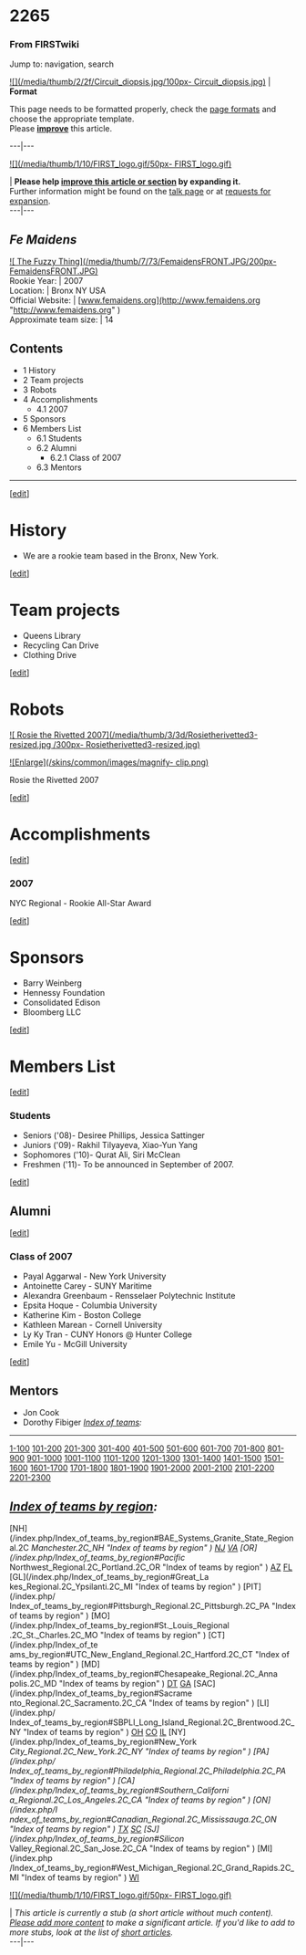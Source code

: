# 2265

### From FIRSTwiki

Jump to: navigation, search

[![](/media/thumb/2/2f/Circuit_diopsis.jpg/100px-
Circuit_diopsis.jpg)](/index.php/Image:Circuit_diopsis.jpg "" ) |  **Format**  

This page needs to be formatted properly, check the [page
formats](/index.php/FIRSTwiki:Page_formats "FIRSTwiki:Page formats" ) and
choose the appropriate template.  
Please **[improve](http://www.firstwiki.net/index.php?title=2265&action=edit
"http://www.firstwiki.net/index.php?title=2265&action=edit" )** this article.  
  
---|---  
  
[![](/media/thumb/1/10/FIRST_logo.gif/50px-
FIRST_logo.gif)](/index.php/Image:FIRST_logo.gif "" )

| **Please help [improve this article or
section](http://www.firstwiki.net/index.php?title=2265&action=edit
"http://www.firstwiki.net/index.php?title=2265&action=edit" ) by expanding
it.**  
Further information might be found on the [talk
page](/index.php?title=Talk:2265&action=edit "Talk:2265" ) or at [requests for
expansion](/index.php/FIRSTwiki:Requests_for_expansion "FIRSTwiki:Requests for
expansion" ).  
---|---  
  
  

_Fe Maidens_  
---  
[![ The Fuzzy Thing](/media/thumb/7/73/FemaidensFRONT.JPG/200px-
FemaidensFRONT.JPG)](/index.php/Image:FemaidensFRONT.JPG " The Fuzzy Thing" )  
Rookie Year: | 2007  
Location: | Bronx NY USA  
Official Website: | [www.femaidens.org](http://www.femaidens.org
"http://www.femaidens.org" )  
Approximate team size: | 14  
  
## Contents

  * 1 History
  * 2 Team projects
  * 3 Robots
  * 4 Accomplishments
    * 4.1 2007
  * 5 Sponsors
  * 6 Members List
    * 6.1 Students
    * 6.2 Alumni
      * 6.2.1 Class of 2007
    * 6.3 Mentors  
---  
  
[[edit](/index.php?title=2265&action=edit&section=1 "Edit section: History" )]

# History

  * We are a rookie team based in the Bronx, New York. 

[[edit](/index.php?title=2265&action=edit&section=2 "Edit section: Team
projects" )]

# Team projects

  * Queens Library 
  * Recycling Can Drive 
  * Clothing Drive 

[[edit](/index.php?title=2265&action=edit&section=3 "Edit section: Robots" )]

# Robots

[![ Rosie the Rivetted 2007](/media/thumb/3/3d/Rosietherivetted3-resized.jpg
/300px-
Rosietherivetted3-resized.jpg)](/index.php/Image:Rosietherivetted3-resized.jpg
" Rosie the Rivetted 2007" )

[![Enlarge](/skins/common/images/magnify-
clip.png)](/index.php/Image:Rosietherivetted3-resized.jpg "Enlarge" )

Rosie the Rivetted 2007

[[edit](/index.php?title=2265&action=edit&section=4 "Edit section:
Accomplishments" )]

# Accomplishments

[[edit](/index.php?title=2265&action=edit&section=5 "Edit section: 2007" )]

### 2007

NYC Regional - Rookie All-Star Award

[[edit](/index.php?title=2265&action=edit&section=6 "Edit section: Sponsors"
)]

# Sponsors

  * Barry Weinberg 
  * Hennessy Foundation 
  * Consolidated Edison 
  * Bloomberg LLC 

[[edit](/index.php?title=2265&action=edit&section=7 "Edit section: Members
List" )]

# Members List

[[edit](/index.php?title=2265&action=edit&section=8 "Edit section: Students"
)]

### Students

  * Seniors ('08)- Desiree Phillips, Jessica Sattinger 
  * Juniors ('09)- Rakhil Tilyayeva, Xiao-Yun Yang 
  * Sophomores ('10)- Qurat Ali, Siri McClean 
  * Freshmen ('11)- To be announced in September of 2007. 

[[edit](/index.php?title=2265&action=edit&section=9 "Edit section: Alumni" )]

## Alumni

[[edit](/index.php?title=2265&action=edit&section=10 "Edit section: Class of
2007" )]

### Class of 2007

  * Payal Aggarwal - New York University 
  * Antoinette Carey - SUNY Maritime 
  * Alexandra Greenbaum - Rensselaer Polytechnic Institute 
  * Epsita Hoque - Columbia University 
  * Katherine Kim - Boston College 
  * Kathleen Marean - Cornell University 
  * Ly Ky Tran - CUNY Honors @ Hunter College 
  * Emile Yu - McGill University 

[[edit](/index.php?title=2265&action=edit&section=11 "Edit section: Mentors"
)]

## Mentors

  * Jon Cook 
  * Dorothy Fibiger 
_[Index of teams](/index.php/Index_of_teams "Index of teams" ):_  
---  
  
[1-100](/index.php/Index_of_teams#1-100 "Index of teams" )
[101-200](/index.php/Index_of_teams#101-200 "Index of teams" )
[201-300](/index.php/Index_of_teams#201-300 "Index of teams" )
[301-400](/index.php/Index_of_teams#301-400 "Index of teams" )
[401-500](/index.php/Index_of_teams#401-500 "Index of teams" )
[501-600](/index.php/Index_of_teams#501-600 "Index of teams" )
[601-700](/index.php/Index_of_teams#601-700 "Index of teams" )
[701-800](/index.php/Index_of_teams#701-800 "Index of teams" )
[801-900](/index.php/Index_of_teams#801-900 "Index of teams" )
[901-1000](/index.php/Index_of_teams#901-1000 "Index of teams" )
[1001-1100](/index.php/Index_of_teams#1001-1100 "Index of teams" )
[1101-1200](/index.php/Index_of_teams#1101-1200 "Index of teams" )
[1201-1300](/index.php/Index_of_teams#1201-1300 "Index of teams" )
[1301-1400](/index.php/Index_of_teams#1301-1400 "Index of teams" )
[1401-1500](/index.php/Index_of_teams#1401-1500 "Index of teams" )
[1501-1600](/index.php/Index_of_teams#1501-1600 "Index of teams" )
[1601-1700](/index.php/Index_of_teams#1601-1700 "Index of teams" )
[1701-1800](/index.php/Index_of_teams#1701-1800 "Index of teams" )
[1801-1900](/index.php/Index_of_teams#1801-1900 "Index of teams" )
[1901-2000](/index.php/Index_of_teams#1901-2000 "Index of teams" )
[2001-2100](/index.php/Index_of_teams#2001-2100 "Index of teams" )
[2101-2200](/index.php/Index_of_teams#2101-2200 "Index of teams" )
[2201-2300](/index.php/Index_of_teams#2201-2300 "Index of teams" )  
  
  

_[Index of teams by region](/index.php/Index_of_teams_by_region "Index of
teams by region" ):_  
---  
  
[NH](/index.php/Index_of_teams_by_region#BAE_Systems_Granite_State_Regional.2C
_Manchester.2C_NH "Index of teams by region" )
[NJ](/index.php/Index_of_teams_by_region#New_Jersey_Regional.2C_Trenton.2C_NJ
"Index of teams by region" )
[VA](/index.php/Index_of_teams_by_region#NASA.2FVCU_Regional.2C_Richmond.2C_VA
"Index of teams by region" ) [OR](/index.php/Index_of_teams_by_region#Pacific_
Northwest_Regional.2C_Portland.2C_OR "Index of teams by region" )
[AZ](/index.php/Index_of_teams_by_region#Arizona_Regional.2C_Phoenix.2C_AZ
"Index of teams by region" )
[FL](/index.php/Index_of_teams_by_region#Florida_Regional.2C_Orlando.2C_FL
"Index of teams by region" ) [GL](/index.php/Index_of_teams_by_region#Great_La
kes_Regional.2C_Ypsilanti.2C_MI "Index of teams by region" ) [PIT](/index.php/
Index_of_teams_by_region#Pittsburgh_Regional.2C_Pittsburgh.2C_PA "Index of
teams by region" ) [MO](/index.php/Index_of_teams_by_region#St._Louis_Regional
.2C_St._Charles.2C_MO "Index of teams by region" ) [CT](/index.php/Index_of_te
ams_by_region#UTC_New_England_Regional.2C_Hartford.2C_CT "Index of teams by
region" ) [MD](/index.php/Index_of_teams_by_region#Chesapeake_Regional.2C_Anna
polis.2C_MD "Index of teams by region" )
[DT](/index.php/Index_of_teams_by_region#Detroit_Regional.2C_Detroit.2C_MI
"Index of teams by region" )
[GA](/index.php/Index_of_teams_by_region#Peachtree_Regional.2C_Duluth.2C_GA
"Index of teams by region" ) [SAC](/index.php/Index_of_teams_by_region#Sacrame
nto_Regional.2C_Sacramento.2C_CA "Index of teams by region" ) [LI](/index.php/
Index_of_teams_by_region#SBPLI_Long_Island_Regional.2C_Brentwood.2C_NY "Index
of teams by region" )
[OH](/index.php/Index_of_teams_by_region#Buckeye_Regional.2C_Cleveland.2C_OH
"Index of teams by region" )
[CO](/index.php/Index_of_teams_by_region#Colorado_Regional.2C_Denver.2C_CO
"Index of teams by region" )
[IL](/index.php/Index_of_teams_by_region#Midwest_Regional.2C_Evanston.2C_IL
"Index of teams by region" ) [NY](/index.php/Index_of_teams_by_region#New_York
_City_Regional.2C_New_York.2C_NY "Index of teams by region" ) [PA](/index.php/
Index_of_teams_by_region#Philadelphia_Regional.2C_Philadelphia.2C_PA "Index of
teams by region" ) [CA](/index.php/Index_of_teams_by_region#Southern_Californi
a_Regional.2C_Los_Angeles.2C_CA "Index of teams by region" ) [ON](/index.php/I
ndex_of_teams_by_region#Canadian_Regional.2C_Mississauga.2C_ON "Index of teams
by region" )
[TX](/index.php/Index_of_teams_by_region#Lone_Star_Regional.2C_Houston.2C_TX
"Index of teams by region" )
[SC](/index.php/Index_of_teams_by_region#Palmetto_Regional.2C_Columbia.2C_SC
"Index of teams by region" ) [SJ](/index.php/Index_of_teams_by_region#Silicon_
Valley_Regional.2C_San_Jose.2C_CA "Index of teams by region" ) [MI](/index.php
/Index_of_teams_by_region#West_Michigan_Regional.2C_Grand_Rapids.2C_MI "Index
of teams by region" )
[WI](/index.php/Index_of_teams_by_region#Wisconsin_Regional.2C_Milwaukee.2C_WI
"Index of teams by region" )  
  
  

[![](/media/thumb/1/10/FIRST_logo.gif/50px-
FIRST_logo.gif)](/index.php/Image:FIRST_logo.gif "" )

|  _This article is currently a stub (a short article without much content).
[Please add more
content](http://www.firstwiki.net/index.php?title=2265&action=edit
"http://www.firstwiki.net/index.php?title=2265&action=edit" ) to make a
significant article. If you'd like to add to more stubs, look at the list of
[short articles](/index.php/Special:Shortpages "Special:Shortpages" )._  
---|---  
  
